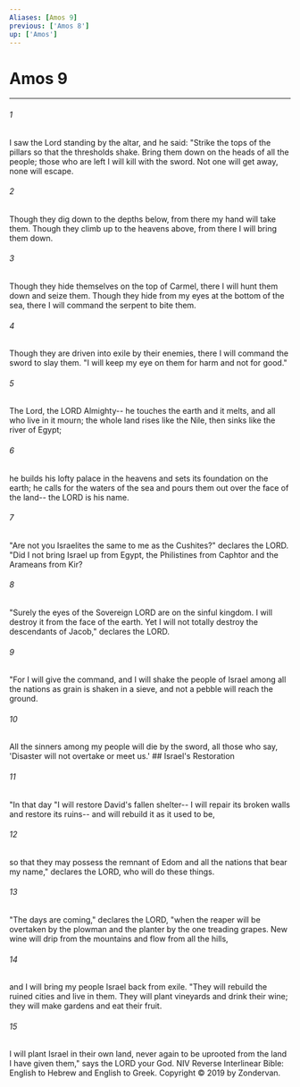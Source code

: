 ```yaml
---
Aliases: [Amos 9]
previous: ['Amos 8']
up: ['Amos']
---
```

# Amos 9

***


###### 1 
I saw the Lord standing by the altar, and he said: "Strike the tops of the pillars so that the thresholds shake. Bring them down on the heads of all the people; those who are left I will kill with the sword. Not one will get away, none will escape. 

###### 2 
Though they dig down to the depths below, from there my hand will take them. Though they climb up to the heavens above, from there I will bring them down. 

###### 3 
Though they hide themselves on the top of Carmel, there I will hunt them down and seize them. Though they hide from my eyes at the bottom of the sea, there I will command the serpent to bite them. 

###### 4 
Though they are driven into exile by their enemies, there I will command the sword to slay them. "I will keep my eye on them for harm and not for good." 

###### 5 
The Lord, the LORD Almighty-- he touches the earth and it melts, and all who live in it mourn; the whole land rises like the Nile, then sinks like the river of Egypt; 

###### 6 
he builds his lofty palace in the heavens and sets its foundation on the earth; he calls for the waters of the sea and pours them out over the face of the land-- the LORD is his name. 

###### 7 
"Are not you Israelites the same to me as the Cushites?" declares the LORD. "Did I not bring Israel up from Egypt, the Philistines from Caphtor and the Arameans from Kir? 

###### 8 
"Surely the eyes of the Sovereign LORD are on the sinful kingdom. I will destroy it from the face of the earth. Yet I will not totally destroy the descendants of Jacob," declares the LORD. 

###### 9 
"For I will give the command, and I will shake the people of Israel among all the nations as grain is shaken in a sieve, and not a pebble will reach the ground. 

###### 10 
All the sinners among my people will die by the sword, all those who say, 'Disaster will not overtake or meet us.' ## Israel's Restoration 

###### 11 
"In that day "I will restore David's fallen shelter-- I will repair its broken walls and restore its ruins-- and will rebuild it as it used to be, 

###### 12 
so that they may possess the remnant of Edom and all the nations that bear my name," declares the LORD, who will do these things. 

###### 13 
"The days are coming," declares the LORD, "when the reaper will be overtaken by the plowman and the planter by the one treading grapes. New wine will drip from the mountains and flow from all the hills, 

###### 14 
and I will bring my people Israel back from exile. "They will rebuild the ruined cities and live in them. They will plant vineyards and drink their wine; they will make gardens and eat their fruit. 

###### 15 
I will plant Israel in their own land, never again to be uprooted from the land I have given them," says the LORD your God. NIV Reverse Interlinear Bible: English to Hebrew and English to Greek. Copyright © 2019 by Zondervan.
